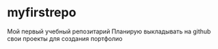 # myfirstrepo
Мой первый учебный репозитарий
Планирую выкладывать на github свои проекты для создания портфолио
